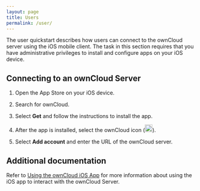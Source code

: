 ```yaml
---
layout: page
title: Users
permalink: /user/
---
```


The user quickstart describes how users can connect to the ownCloud server using the iOS mobile client. The task in this section requires that you have administrative privileges to install and configure apps on your iOS device.

## Connecting to an ownCloud Server

1. Open the App Store on your iOS device.

2. Search for ownCloud.

3. Select **Get** and follow the instructions to install the app.

4. After the app is installed, select the ownCloud icon (<img src="../assets/owncloud.png" alt="image of the owncloud icon" height="20">).

5. Select **Add account** and enter the URL of the ownCloud server.

## Additional documentation
Refer to [Using the ownCloud iOS App](https://doc.owncloud.com/ios/) for more information about using the iOS app to interact with the ownCloud Server.
